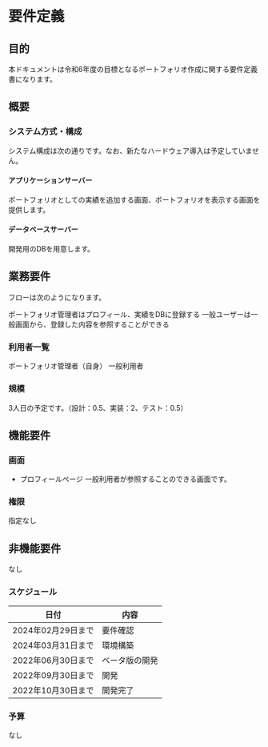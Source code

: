 # 要件定義

## 目的

本ドキュメントは令和6年度の目標となるポートフォリオ作成に関する要件定義書になります。

## 概要

### システム方式・構成

システム構成は次の通りです。なお、新たなハードウェア導入は予定していません。

#### アプリケーションサーバー

ポートフォリオとしての実績を追加する画面、ポートフォリオを表示する画面を提供します。

#### データベースサーバー

開発用のDBを用意します。


## 業務要件

フローは次のようになります。

ポートフォリオ管理者はプロフィール、実績をDBに登録する
一般ユーザーは一般画面から、登録した内容を参照することができる

### 利用者一覧

ポートフォリオ管理者（自身）
一般利用者

### 規模

3人日の予定です。（設計：0.5、実装：2、テスト：0.5）

## 機能要件

### 画面

* プロフィールページ
一般利用者が参照することのできる画面です。


### 権限

指定なし

## 非機能要件

なし

### スケジュール

| 日付 | 内容 |
|------|------|
| 2024年02月29日まで | 要件確認 ||
| 2024年03月31日まで | 環境構築 ||
| 2022年06月30日まで | ベータ版の開発 ||
| 2022年09月30日まで | 開発 ||
| 2022年10月30日まで | 開発完了 |

### 予算

なし